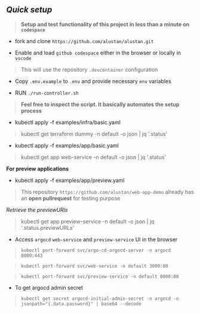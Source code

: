 ## *Quick setup*

> **Setup and test functionality of this project in less than a minute on `codespace`**

- fork and clone `https://github.com/alustan/alustan.git`

- Enable and load `github codespace` either in the browser or locally in `vscode`

> This will use the repository `.devcontainer` configuration

- Copy `.env.example` to `.env` and provide necessary `env` variables

- RUN `./run-controller.sh` 

> **Feel free to inspect the script. It basically automates the setup process**

- kubectl apply -f examples/infra/basic.yaml

> kubectl get terraform dummy -n default -o json | jq '.status'

- kubectl apply -f examples/app/basic.yaml

> kubectl get app web-service -n default -o json | jq '.status'

**For preview applications**

- kubectl apply -f examples/app/preview.yaml

> This repository `https://github.com/alustan/web-app-demo` already has an **open pullrequest** for testing purpose

*Retrieve the previewURls*

> kubectl get app preview-service -n default -o json | jq '.status.previewURLs'

- Access `argocd` `web-service` and `preview-service` UI in the browser

> `kubectl port-forward svc/argo-cd-argocd-server -n argocd 8080:443`

> `kubectl port-forward svc/web-service -n default 3000:80`

> `kubectl port-forward svc/preview-service -n default 8000:80`


- To get argocd admin secret

> `kubectl get secret argocd-initial-admin-secret -n argocd -o jsonpath="{.data.password}" | base64 --decode`

